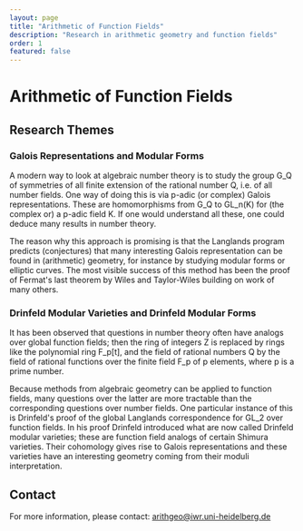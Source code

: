 ```yaml
---
layout: page
title: "Arithmetic of Function Fields"
description: "Research in arithmetic geometry and function fields"
order: 1
featured: false
---
```


# Arithmetic of Function Fields

## Research Themes

### Galois Representations and Modular Forms

A modern way to look at algebraic number theory is to study the group G_Q of symmetries of all finite extension of the rational number Q, i.e. of all number fields. One way of doing this is via p-adic (or complex) Galois representations. These are homomorphisms from G_Q to GL_n(K) for (the complex or) a p-adic field K. If one would understand all these, one could deduce many results in number theory.

The reason why this approach is promising is that the Langlands program predicts (conjectures) that many interesting Galois representation can be found in (arithmetic) geometry, for instance by studying modular forms or elliptic curves. The most visible success of this method has been the proof of Fermat's last theorem by Wiles and Taylor-Wiles building on work of many others.

### Drinfeld Modular Varieties and Drinfeld Modular Forms

It has been observed that questions in number theory often have analogs over global function fields; then the ring of integers Z is replaced by rings like the polynomial ring F_p[t], and the field of rational numbers Q by the field of rational functions over the finite field F_p of p elements, where p is a prime number.

Because methods from algebraic geometry can be applied to function fields, many questions over the latter are more tractable than the corresponding questions over number fields. One particular instance of this is Drinfeld's proof of the global Langlands correspondence for GL_2 over function fields. In his proof Drinfeld introduced what are now called Drinfeld modular varieties; these are function field analogs of certain Shimura varieties. Their cohomology gives rise to Galois representations and these varieties have an interesting geometry coming from their moduli interpretation.

## Contact

For more information, please contact: arithgeo@iwr.uni-heidelberg.de